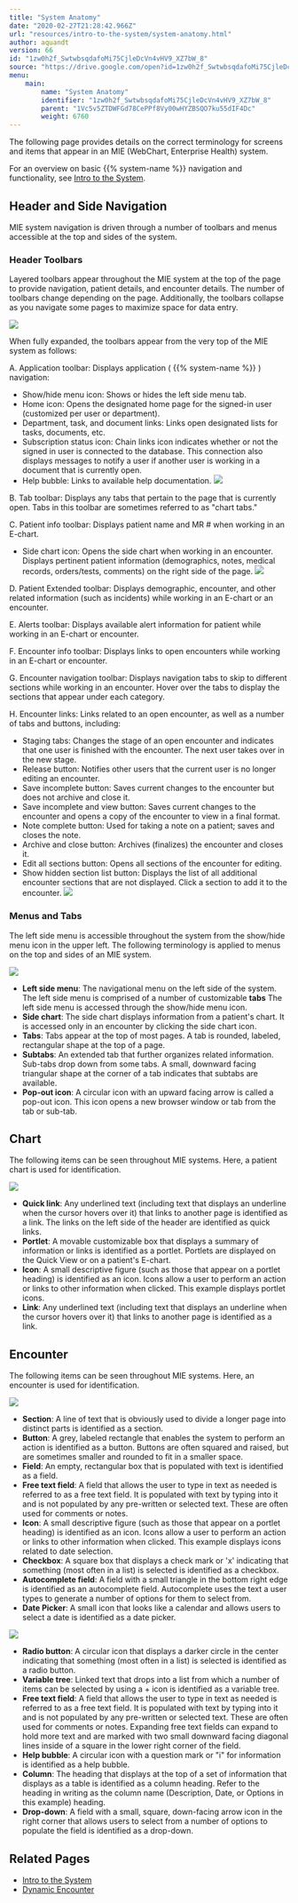 ```yaml
---
title: "System Anatomy"
date: "2020-02-27T21:28:42.966Z"
url: "resources/intro-to-the-system/system-anatomy.html"
author: aquandt
version: 66
id: "1zw0h2f_SwtwbsqdafoMi75CjleDcVn4vHV9_XZ7bW_8"
source: "https://drive.google.com/open?id=1zw0h2f_SwtwbsqdafoMi75CjleDcVn4vHV9_XZ7bW_8"
menu:
    main:
        name: "System Anatomy"
        identifier: "1zw0h2f_SwtwbsqdafoMi75CjleDcVn4vHV9_XZ7bW_8"
        parent: "1Vc5v5ZTDWFGd78CePPf8Vy00wHYZBSQO7ku55dIF4Dc"
        weight: 6760
---
```

The following page provides details on the correct terminology for screens and items that appear in an MIE (WebChart, Enterprise Health) system.

For an overview on basic {{% system-name %}} navigation and functionality, see [Intro to the System](../intro-to-the-system.html).

## Header and Side Navigation

MIE system navigation is driven through a number of toolbars and menus accessible at the top and sides of the system.

### Header Toolbars

Layered toolbars appear throughout the MIE system at the top of the page to provide navigation, patient details, and encounter details. The number of toolbars change depending on the page. Additionally, the toolbars collapse as you navigate some pages to maximize space for data entry.

![](system-anatomy.images/image1.png)

When fully expanded, the toolbars appear from the very top of the MIE system as follows:

A. Application toolbar: Displays application ( {{% system-name %}} ) navigation:

* Show/hide menu icon: Shows or hides the left side menu tab.
* Home icon: Opens the designated home page for the signed-in user (customized per user or department).
* Department, task, and document links: Links open designated lists for tasks, documents, etc.
* Subscription status icon: Chain links icon indicates whether or not the signed in user is connected to the database. This connection also displays messages to notify a user if another user is working in a document that is currently open.
* Help bubble: Links to available help documentation.  ![](system-anatomy.images/image3.png)

B. Tab toolbar: Displays any tabs that pertain to the page that is currently open. Tabs in this toolbar are sometimes referred to as "chart tabs."

C. Patient info toolbar: Displays patient name and MR # when working in an E-chart.

* Side chart icon: Opens the side chart when working in an encounter. Displays pertinent patient information (demographics, notes, medical records, orders/tests, comments) on the right side of the page.  ![](system-anatomy.images/image2.png)

D. Patient Extended toolbar: Displays demographic, encounter, and other related information (such as incidents) while working in an E-chart or an encounter.

E. Alerts toolbar: Displays available alert information for patient while working in an E-chart or encounter.

F. Encounter info toolbar: Displays links to open encounters while working in an E-chart or encounter.

G. Encounter navigation toolbar: Displays navigation tabs to skip to different sections while working in an encounter. Hover over the tabs to display the sections that appear under each category.

H. Encounter links: Links related to an open encounter, as well as a number of tabs and buttons, including:

* Staging tabs: Changes the stage of an open encounter and indicates that one user is finished with the encounter. The next user takes over in the new stage.
* Release button: Notifies other users that the current user is no longer editing an encounter.
* Save incomplete button: Saves current changes to the encounter but does not archive and close it.
* Save incomplete and view button: Saves current changes to the encounter and opens a copy of the encounter to view in a final format.
* Note complete button: Used for taking a note on a patient; saves and closes the note.
* Archive and close button: Archives (finalizes) the encounter and closes it.
* Edit all sections button: Opens all sections of the encounter for editing.
* Show hidden section list button: Displays the list of all additional encounter sections that are not displayed. Click a section to add it to the encounter.  ![](system-anatomy.images/image5.png)

### Menus and Tabs

The left side menu is accessible throughout the system from the show/hide menu icon in the upper left. The following terminology is applied to menus on the top and sides of an MIE system.

![](system-anatomy.images/image4.png)

* <strong>Left side menu</strong>: The navigational menu on the left side of the system. The left side menu is comprised of a number of customizable <strong>tabs</strong> The left side menu is accessed through the show/hide menu icon.
* <strong>Side chart</strong>: The side chart displays information from a patient's chart. It is accessed only in an encounter by clicking the side chart icon.
* <strong>Tabs</strong>: Tabs appear at the top of most pages. A tab is rounded, labeled, rectangular shape at the top of a page.
* <strong>Subtabs</strong>: An extended tab that further organizes related information. Sub-tabs drop down from some tabs. A small, downward facing triangular shape at the corner of a tab indicates that subtabs are available.
* <strong>Pop-out icon</strong>: A circular icon with an upward facing arrow is called a pop-out icon. This icon opens a new browser window or tab from the tab or sub-tab.

## Chart

The following items can be seen throughout MIE systems. Here, a patient chart is used for identification.

![](system-anatomy.images/image7.png)

* <strong>Quick link</strong>: Any underlined text (including text that displays an underline when the cursor hovers over it) that links to another page is identified as a link. The links on the left side of the header are identified as quick links.
* <strong>Portlet</strong>: A movable customizable box that displays a summary of information or links is identified as a portlet. Portlets are displayed on the Quick View or on a patient's E-chart.
* <strong>Icon</strong>: A small descriptive figure (such as those that appear on a portlet heading) is identified as an icon. Icons allow a user to perform an action or links to other information when clicked. This example displays portlet icons.
* <strong>Link</strong>: Any underlined text (including text that displays an underline when the cursor hovers over it) that links to another page is identified as a link.

## Encounter

The following items can be seen throughout MIE systems. Here, an encounter is used for identification.

![](system-anatomy.images/image6.png)

* <strong>Section</strong>: A line of text that is obviously used to divide a longer page into distinct parts is identified as a section.
* <strong>Button</strong>: A grey, labeled rectangle that enables the system to perform an action is identified as a button. Buttons are often squared and raised, but are sometimes smaller and rounded to fit in a smaller space.
* <strong>Field</strong>: An empty, rectangular box that is populated with text is identified as a field.
* <strong>Free text field</strong>: A field that allows the user to type in text as needed is referred to as a free text field. It is populated with text by typing into it and is not populated by any pre-written or selected text. These are often used for comments or notes.
* <strong>Icon</strong>: A small descriptive figure (such as those that appear on a portlet heading) is identified as an icon. Icons allow a user to perform an action or links to other information when clicked. This example displays icons related to date selection.
* <strong>Checkbox</strong>: A square box that displays a check mark or 'x' indicating that something (most often in a list) is selected is identified as a checkbox.
* <strong>Autocomplete field</strong>: A field with a small triangle in the bottom right edge is identified as an autocomplete field. Autocomplete uses the text a user types to generate a number of options for them to select from.
* <strong>Date Picker</strong>: A small icon that looks like a calendar and allows users to select a date is identified as a date picker.

![](system-anatomy.images/image8.png)

* <strong>Radio button</strong>: A circular icon that displays a darker circle in the center indicating that something (most often in a list) is selected is identified as a radio button.
* <strong>Variable tree</strong>: Linked text that drops into a list from which a number of items can be selected by using a + icon is identified as a variable tree.
* <strong>Free text field</strong>: A field that allows the user to type in text as needed is referred to as a free text field. It is populated with text by typing into it and is not populated by any pre-written or selected text. These are often used for comments or notes. Expanding free text fields can expand to hold more text and are marked with two small downward facing diagonal lines inside of a square in the lower right corner of the field.
* <strong>Help bubble</strong>: A circular icon with a question mark or "i" for information is identified as a help bubble.
* <strong>Column</strong>: The heading that displays at the top of a set of information that displays as a table is identified as a column heading. Refer to the heading in writing as the column name (Description, Date, or Options in this example) heading.
* <strong>Drop-down</strong>: A field with a small, square, down-facing arrow icon in the right corner that allows users to select from a number of options to populate the field is identified as a drop-down.

## Related Pages

* [Intro to the System](../intro-to-the-system.html)
* [Dynamic Encounter](../../functions/encounters/working-in-a-visit-encounter.html)
